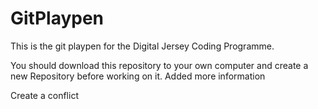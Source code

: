 # GitPlaypen

This is the git playpen for the Digital Jersey Coding Programme.

You should download this repository to your own computer and create a new Repository before working on it.
Added more information

Create a conflict
